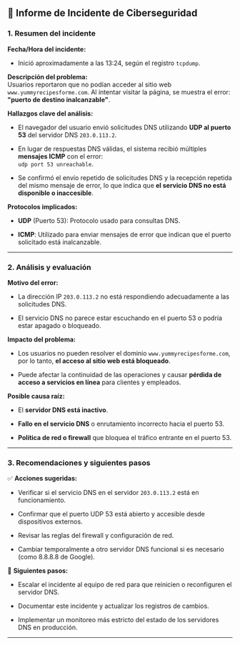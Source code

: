 
## 📝 **Informe de Incidente de Ciberseguridad**

### 1. **Resumen del incidente**

**Fecha/Hora del incidente:**

- Inició aproximadamente a las 13:24, según el registro `tcpdump`.
    

**Descripción del problema:**  
Usuarios reportaron que no podían acceder al sitio web `www.yummyrecipesforme.com`. Al intentar visitar la página, se muestra el error: **"puerto de destino inalcanzable"**.

**Hallazgos clave del análisis:**

- El navegador del usuario envió solicitudes DNS utilizando **UDP al puerto 53** del servidor DNS `203.0.113.2`.
    
- En lugar de respuestas DNS válidas, el sistema recibió múltiples **mensajes ICMP** con el error:  
    `udp port 53 unreachable`.
    
- Se confirmó el envío repetido de solicitudes DNS y la recepción repetida del mismo mensaje de error, lo que indica que **el servicio DNS no está disponible o inaccesible**.
    

**Protocolos implicados:**

- **UDP** (Puerto 53): Protocolo usado para consultas DNS.
    
- **ICMP**: Utilizado para enviar mensajes de error que indican que el puerto solicitado está inalcanzable.
    

---

### 2. **Análisis y evaluación**

**Motivo del error:**

- La dirección IP `203.0.113.2` no está respondiendo adecuadamente a las solicitudes DNS.
    
- El servicio DNS no parece estar escuchando en el puerto 53 o podría estar apagado o bloqueado.
    

**Impacto del problema:**

- Los usuarios no pueden resolver el dominio `www.yummyrecipesforme.com`, por lo tanto, **el acceso al sitio web está bloqueado**.
    
- Puede afectar la continuidad de las operaciones y causar **pérdida de acceso a servicios en línea** para clientes y empleados.
    

**Posible causa raíz:**

- El **servidor DNS está inactivo**.
    
- **Fallo en el servicio DNS** o enrutamiento incorrecto hacia el puerto 53.
    
- **Política de red o firewall** que bloquea el tráfico entrante en el puerto 53.
    

---

### 3. **Recomendaciones y siguientes pasos**

✅ **Acciones sugeridas:**

- Verificar si el servicio DNS en el servidor `203.0.113.2` está en funcionamiento.
    
- Confirmar que el puerto UDP 53 está abierto y accesible desde dispositivos externos.
    
- Revisar las reglas del firewall y configuración de red.
    
- Cambiar temporalmente a otro servidor DNS funcional si es necesario (como 8.8.8.8 de Google).
    

🔁 **Siguientes pasos:**

- Escalar el incidente al equipo de red para que reinicien o reconfiguren el servidor DNS.
    
- Documentar este incidente y actualizar los registros de cambios.
    
- Implementar un monitoreo más estricto del estado de los servidores DNS en producción.
    

---

